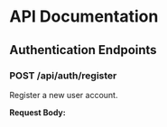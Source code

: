 # API Documentation

## Authentication Endpoints

### POST /api/auth/register
Register a new user account.

**Request Body:**
